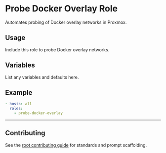 # Probe Docker Overlay Role

Automates probing of Docker overlay networks in Proxmox.

## Usage
Include this role to probe Docker overlay networks.

## Variables
List any variables and defaults here.

## Example
```yaml
- hosts: all
  roles:
    - probe-docker-overlay
```

---

## Contributing
See the [root contributing guide](../../docs/contributing.md) for standards and prompt scaffolding.